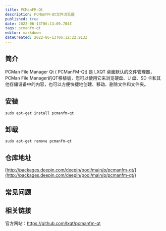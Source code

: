 ```yaml
---
title: PCManFM-Qt
description: PCManFM-Qt文件浏览器
published: true
date: 2022-06-13T06:13:09.704Z
tags: pcmanfm-qt
editor: markdown
dateCreated: 2022-06-13T06:12:22.913Z
---
```


## 简介

PCMan File Manager Qt ( PCManFM-Qt) 是 LXQT 桌面默认的文件管理器，PCMan File Manager的QT移植版，您可以使用它来浏览硬盘、U 盘、SD 卡和其他存储设备中的内容，也可以方便快捷地创建、移动、删除文件和文件夹。

## 安装

`sudo apt-get install pcmanfm-qt`

## 卸载

`sudo apt-get remove pcmanfm-qt`

## 仓库地址

[http://packages.deepin.com/deepin/pool/main/p/pcmanfm-qt/](http://packages.deepin.com/deepin/pool/main/p/pcmanfm-qt/)

## 常见问题

## 相关链接
官方网站：https://github.com/lxqt/pcmanfm-qt
